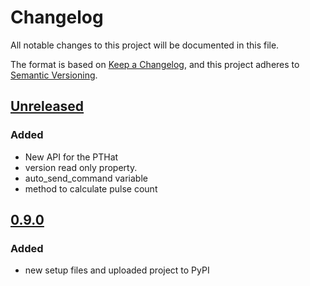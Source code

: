 # Changelog
All notable changes to this project will be documented in this file.

The format is based on [Keep a Changelog](https://keepachangelog.com/en/1.0.0/),
and this project adheres to [Semantic Versioning](https://semver.org/spec/v2.0.0.html).


## [Unreleased]
### Added
- New API for the PTHat
- version read only property.
- auto_send_command variable
- method to calculate pulse count

##  [0.9.0]
### Added
- new setup files and uploaded project to PyPI


[Unreleased]: https://github.com/olivierlacan/keep-a-changelog/compare/v0.9.0...HEAD
[0.9.0]: https://github.com/olivierlacan/keep-a-changelog/compare/v0.0.0...v0.9.0

